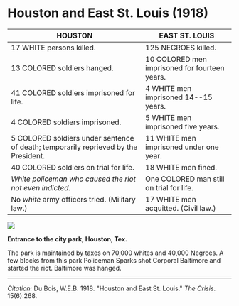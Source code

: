 <!--
title:   Houston and East St. Louis
author:  Du Bois, W.E.B.
journal: The Crisis
year:    1918
volume:  15
issue:   6
pages:   268
-->
# Houston and East St. Louis (1918)

| HOUSTON                                                                              | EAST ST. LOUIS                                |
|--------------------------------------------------------------------------------------|-----------------------------------------------|
| 17 WHITE persons killed.                                                             | 125 NEGROES killed.                           |
| 13 COLORED soldiers hanged.                                                          | 10 COLORED men imprisoned for fourteen years. |
| 41 COLORED soldiers imprisoned for life.                                             | 4 WHITE men imprisoned 14--15 years.           |
| 4 COLORED soldiers imprisoned.                                                       | 5 WHITE men imprisoned five years.            |
| 5 COLORED soldiers under sentence of death; temporarily reprieved by the President.  | 11 WHITE men imprisoned under one year.       |
| 40 COLORED soldiers on trial for life.                                               | 18 WHITE men fined.                           |
| *White policeman who caused the riot not even indicted.*                             | One COLORED man still on trial for life.      |
| No *white* army officers tried. (Military law.)                                      | 17 WHITE men acquitted. (Civil law.)          |

![](../../../Images/park_sign.png)

**Entrance to the city park, Houston, Tex.**

 The park is maintained by taxes on 70,000 whites and 40,000 Negroes. A few blocks from this park Policeman Sparks shot Corporal Baltimore and started the riot. Baltimore was hanged.

______________
*Citation:* Du Bois, W.E.B. 1918. "Houston and East St. Louis." *The Crisis*. 15(6):268.